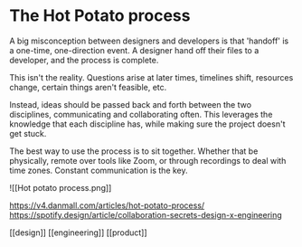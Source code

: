 # The Hot Potato process

A big misconception between designers and developers is that 'handoff' is a one-time, one-direction event. A designer hand off their files to a developer, and the process is complete.

This isn't the reality. Questions arise at later times, timelines shift, resources change, certain things aren't feasible, etc.

Instead, ideas should be passed back and forth between the two disciplines, communicating and collaborating often. This leverages the knowledge that each discipline has, while making sure the project doesn't get stuck.

The best way to use the process is to sit together. Whether that be physically, remote over tools like Zoom, or through recordings to deal with time zones. Constant communication is the key.

![[Hot potato process.png]]

https://v4.danmall.com/articles/hot-potato-process/
https://spotify.design/article/collaboration-secrets-design-x-engineering

[[design]]
[[engineering]]
[[product]]